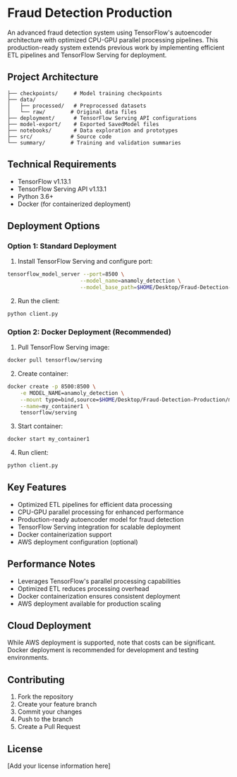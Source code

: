 # Fraud Detection Production

An advanced fraud detection system using TensorFlow's autoencoder architecture with optimized CPU-GPU parallel processing pipelines. This production-ready system extends previous work by implementing efficient ETL pipelines and TensorFlow Serving for deployment.

## Project Architecture

```
├── checkpoints/     # Model training checkpoints
├── data/           
│   ├── processed/   # Preprocessed datasets
│   └── raw/        # Original data files
├── deployment/      # TensorFlow Serving API configurations
├── model-export/    # Exported SavedModel files
├── notebooks/       # Data exploration and prototypes
├── src/            # Source code
└── summary/        # Training and validation summaries
```

## Technical Requirements

- TensorFlow v1.13.1
- TensorFlow Serving API v1.13.1
- Python 3.6+
- Docker (for containerized deployment)

## Deployment Options

### Option 1: Standard Deployment

1. Install TensorFlow Serving and configure port:
```bash
tensorflow_model_server --port=8500 \
                       --model_name=anamoly_detection \
                       --model_base_path=$HOME/Desktop/Fraud-Detection-Production-master/model-export/anamoly_detection/
```

2. Run the client:
```bash
python client.py
```

### Option 2: Docker Deployment (Recommended)

1. Pull TensorFlow Serving image:
```bash
docker pull tensorflow/serving
```

2. Create container:
```bash
docker create -p 8500:8500 \
    -e MODEL_NAME=anamoly_detection \
    --mount type=bind,source=$HOME/Desktop/Fraud-Detection-Production/model-export/anamoly_detection,target=/models/anamoly_detection \
    --name=my_container1 \
    tensorflow/serving
```

3. Start container:
```bash
docker start my_container1
```

4. Run client:
```bash
python client.py
```

## Key Features

- Optimized ETL pipelines for efficient data processing
- CPU-GPU parallel processing for enhanced performance
- Production-ready autoencoder model for fraud detection
- TensorFlow Serving integration for scalable deployment
- Docker containerization support
- AWS deployment configuration (optional)

## Performance Notes

- Leverages TensorFlow's parallel processing capabilities
- Optimized ETL reduces processing overhead
- Docker containerization ensures consistent deployment
- AWS deployment available for production scaling

## Cloud Deployment

While AWS deployment is supported, note that costs can be significant. Docker deployment is recommended for development and testing environments.

## Contributing

1. Fork the repository
2. Create your feature branch
3. Commit your changes
4. Push to the branch
5. Create a Pull Request

## License

[Add your license information here]
